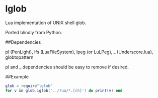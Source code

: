 lglob
=====

Lua implementation of UNIX shell glob.

Ported blindly from Python.

##Dependencies

pl (PenLight), lfs (LuaFileSystem), lpeg (or LuLPeg), _ (Underscore.lua), globtopattern

pl and _ dependencies should be easy to remove if desired.

##Example

```lua
glob = require"lglob"
for v in glob.iglob('../?ua/*.[ch]') do print(v) end
```
